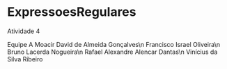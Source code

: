 # ExpressoesRegulares

Atividade 4 

Equipe A
Moacir David de Almeida Gonçalves\n
Francisco Israel Oliveira\n
Bruno Lacerda Nogueira\n
Rafael Alexandre Alencar Dantas\n
Vinícius da Silva Ribeiro

